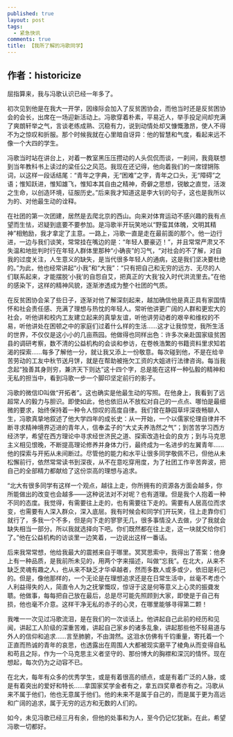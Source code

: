```yaml
---
published: true
layout: post
tags:
  - 紧急快讯
comments: true
title: 【我所了解的冯歌同学】
---
```


## 作者：historicize


屈指算来，我与冯歌认识已经一年多了。

初次见到他是在我大一开学，因缘际会加入了反贫困协会，而他当时还是反贫困协会的会长，出席在一场迎新活动上。冯歌穿着朴素，平易近人，举手投足间却充满了爽朗轩举之气，言谈老练成熟、沉稳有力，说到动情处却又慷慨激昂，使人不得不为之惊叹和折服。那个时候我就在心里暗自讶异：他的智慧和气度，看起来远不像一个大四的学生。

冯歌当时站在讲台上，对着一教室黑压压攒动的人头侃侃而谈，一刹间，我竟联想到当年教科书上读过的梁任公之风范。我现在还记得，他向着我们的一席铿锵陈词，以这样一段话结尾：“青年之字典，无“困难”之字，青年之口头，无“障碍”之语；惟知跃进，惟知雄飞，惟知本其自由之精神，奇僻之思想，锐敏之直觉，活泼之生命，以创造环境，征服历史。”后来我才知道这是李大钊的句子，这也是我所以为的、对他最生动的诠释。

在社团的第一次团建，居然是去爬北京的西山。向来对体育运动不感兴趣的我有点望而生怯，迟疑到底要不要参加。是冯歌半开玩笑地以“野蛮其体魄，文明其精神”相勉励，我才拿定了主意。一路上，冯歌一直是走在最前面的那个。他一边行进，一边与我们谈笑，常常挂在嘴边的是：“年轻人要豪迈！”，并且常常严肃又不失温和地批判时行在年轻人群体里那种“小确丧”的习气，“对社会的不了解，对自我的过度关注，人生意义的缺失，是当代很多年轻人的通病，这是我们坚决要杜绝的。”为此，他也经常讲起“小我”和“大我”：“只有把自己和无穷的远方、无尽的人们联系起来，才能摆脱‘小我’的自怨自艾，把真正的‘大我’投入时代洪流里去。”在他的感染下，这样的精神风貌，逐渐渗透成为整个社团的气质。

在反贫困协会呆了些日子，逐渐对他了解深刻起来，越加确信他是真正具有家国情怀和社会责任感、充满了理想与热忱的年轻人。常听他讲更广阔的人群和更宏大的社会，听他讲和校内工友建立起来的真挚友谊，听他讲劳动者的艰辛和维权的不易，听他讲处在困顿之中的家庭们过着什么样的生活……这才让我惊觉，我所生活的世界，不仅仅是这小小的几亩燕园。他做得也同样出色：许多次亲赴国家级贫困县的调研考察，数不清的公益机构的会谈和参访，在卷帙浩繁的书籍资料里求知若渴的探索……每多了解他一分，就让我又添上一份敬意。每次碰到他，不是在给辛苦劳动的工友中秋节送月饼，就是在帮助被拖欠工资的大姐进行法律咨询。每当我念起“独善其身则穷，兼济天下则达”这十四个字，总是能在这样一种弘毅的精神和无私的担当中，看到冯歌一步一个脚印坚定前行的影子。

冯歌的微信ID叫做“开拓者”。这也确实是他最生动的写照。在他身上，我看到了远超常人的毅力与胆识。即使如此，他也依旧从不放松对自己的一点点、哪怕是最细微的要求，始终保持着一种令人惊叹的高度自律。我们曾在静园草坪深夜畅聊人生，冯歌真挚地叙述了他大学四年的成长史：从一开始，一个以儒家伦理自律并不断寻求精神境界迈进的青年人，信奉孟子的“大丈夫养浩然之气”；到苦苦学习西方经济学，希望在西方理论中寻求经世济民之道、探索改造社会的良方；到与马克思主义相见恨晚，不断提高理论修养并身体力行，最终成为一名进步的左翼青年……他的探索与开拓从未间断过。尽管他的能力和水平让很多同学敬佩不已，但他从未松懈前行，依然常常读书到深夜，从不在意吃穿用度，为了社团工作辛苦奔波，把自己的全部精力都献给了这份崇高的理想与追求。

“北大有很多同学有这样一个观点，越往上走，你所拥有的资源各方面会越多，你所能做出的改变也会越多——这种说法对不对呢？也有道理。但是我个人抱着一种不同的态度。我觉得，有需要往上走的，也有需要往下走的。需要有人居高位而求变，也需要有人深入群众，深入底层。我有时候会和同学们开玩笑，往上走靠你们就行了，多我一个不多，但是向下走的寥寥无几，很多事情没人去做，少了我就会缺失相当一部分。所以我就选择向下吧。你们既然都在往上走，这一块就交给你们了。”他在公益机构的访谈里一边笑着，一边说出这样一番话。

后来我常常想，他给我最大的震撼来自于哪里。冥冥思索中，我得出了答案：他身上有一种品质，是我前所未见的，用两个字来描述，叫做“忘我”。在北大，从来不缺乏灵魂有趣之人，也从来不缺乏才华卓越者，然而多数人或多或少，依旧是利己的。但是，像他那样的，一个无论是在理想追求还是在日常生活中，丝毫不考虑个人利益得失的人，简直令人为之抚掌慨叹，惊讶于这是何等意义上心灵的振聋发聩。他做事，每每把自己放在最后，总是尽可能先照顾到大家，即使是于自己有损，他也毫不介意。这样干净无私的赤子的心灵，在哪里能够寻得第二颗！

我唯一一次见过冯歌流泪，是在我们的一次谈话上。他讲起自己此前的经历和见闻，讲起工人阶级的深重苦难，讲起自己家乡的诸多乱象，讲起那些他不轻易道与外人的信仰和追求……言至肺腑，不由潸然。这泪水仿佛有千钧重量，寄托着一个正直而热诚的青年的哀思，也透露出在周围人大都被现实磨平了棱角从而变得自私和苟且之际，作为一个马克思主义者坚守的、那份博大的胸襟和深沉的情怀。现在想起，每次仍为之动容不已。

在北大，每年有众多的优秀学生，或是有着很高的绩点，或是有着广泛的人脉，或是有着突出的爱好和特长……拿国家奖学金者有之，拿五四奖章者亦有之。冯歌从来不属于他们，他也无意属于他们。他的未来不是属于自己的，而是属于更为高远和广阔的追求，属于无穷的远方和无数的人们的。

如今，未见冯歌已经三月有余，但他的处事和为人，至今仍记忆犹新。在此，希望冯歌一切都好。
